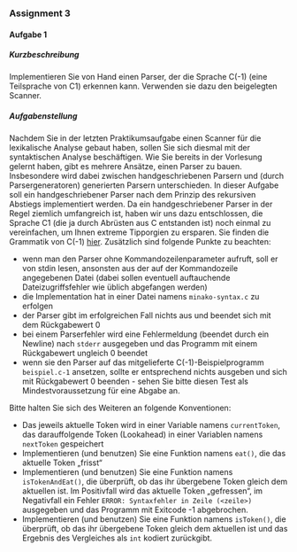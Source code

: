 ### Assignment 3

#### Aufgabe 1

##### Kurzbeschreibung

Implementieren Sie von Hand einen Parser, der die Sprache C(-1) (eine Teilsprache von C1) erkennen kann. Verwenden sie dazu den beigelegten Scanner.

##### Aufgabenstellung

Nachdem Sie in der letzten Praktikumsaufgabe einen Scanner für die lexikalische Analyse gebaut haben, sollen Sie sich diesmal mit der syntaktischen Analyse beschäftigen. Wie Sie bereits in der Vorlesung gelernt haben, gibt es mehrere Ansätze, einen Parser zu bauen. Insbesondere wird dabei zwischen handgeschriebenen Parsern und (durch Parsergeneratoren) generierten Parsern unterschieden.
In dieser Aufgabe soll ein handgeschriebener Parser nach dem Prinzip des rekursiven Abstiegs implementiert werden. Da ein handgeschriebener Parser in der Regel ziemlich umfangreich ist, haben wir uns dazu entschlossen, die Sprache C1 (die ja durch Abrüsten aus C entstanden ist) noch einmal zu vereinfachen, um Ihnen extreme Tipporgien zu ersparen.
Sie finden die Grammatik von C(-1) [hier](https://amor.cms.hu-berlin.de/~kunert/lehre/material/c-1-grammar.php). Zusätzlich sind folgende Punkte zu beachten:

* wenn man den Parser ohne Kommandozeilenparameter aufruft, soll er von stdin lesen, ansonsten aus der auf der Kommandozeile angegebenen Datei (dabei sollen eventuell auftauchende Dateizugriffsfehler wie üblich abgefangen werden)
* die Implementation hat in einer Datei namens `minako-syntax.c` zu erfolgen
* der Parser gibt im erfolgreichen Fall nichts aus und beendet sich mit dem Rückgabewert 0
* bei einem Parserfehler wird eine Fehlermeldung (beendet durch ein Newline) nach `stderr` ausgegeben und das Programm mit einem Rückgabewert ungleich 0 beendet
* wenn sie den Parser auf das mitgelieferte C(-1)-Beispielprogramm `beispiel.c-1` ansetzen, sollte er entsprechend nichts ausgeben und sich mit Rückgabewert 0 beenden - sehen Sie bitte diesen Test als Mindestvoraussetzung für eine Abgabe an.

Bitte halten Sie sich des Weiteren an folgende Konventionen:
* Das jeweils aktuelle Token wird in einer Variable namens `currentToken`, das darauffolgende Token (Lookahead) in einer Variablen namens `nextToken` gespeichert
* Implementieren (und benutzen) Sie eine Funktion namens `eat()`, die das aktuelle Token „frisst“
* Implementieren (und benutzen) Sie eine Funktion namens `isTokenAndEat()`, die überprüft, ob das ihr übergebene Token gleich dem aktuellen ist. Im Positivfall wird das aktuelle Token „gefressen“, im Negativfall ein Fehler `ERROR: Syntaxfehler in Zeile (<zeile>)` ausgegeben und das Programm mit Exitcode -1 abgebrochen.
* Implementieren (und benutzen) Sie eine Funktion namens `isToken()`, die überprüft, ob das ihr übergebene Token gleich dem aktuellen ist und das Ergebnis des Vergleiches als `int` kodiert zurückgibt.